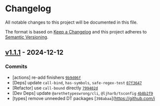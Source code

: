 # Changelog

All notable changes to this project will be documented in this file.

The format is based on [Keep a Changelog](https://keepachangelog.com/en/1.0.0/)
and this project adheres to [Semantic Versioning](https://semver.org/spec/v2.0.0.html).

## [v1.1.1](https://github.com/inspect-js/is-symbol/compare/v1.1.0...v1.1.1) - 2024-12-12

### Commits

- [actions] re-add finishers [`9b9d06f`](https://github.com/inspect-js/is-symbol/commit/9b9d06f571cf5b8481216b32474b567b02b14ae3)
- [Deps] update `call-bind`, `has-symbols`, `safe-regex-test` [`07f3647`](https://github.com/inspect-js/is-symbol/commit/07f36476b69e98353c09dc58cbcab8891e3ed2b7)
- [Refactor] use `call-bound` directly [`799402d`](https://github.com/inspect-js/is-symbol/commit/799402d3b0f291981b6406ec92c8c45cdad4e75e)
- [Dev Deps] update `@arethetypeswrong/cli`, `@ljharb/tsconfig` [`4b8b2f9`](https://github.com/inspect-js/is-symbol/commit/4b8b2f9e844ebac93e89cf8e88e08ae0e8f4cc7f)
- [types] remove unneeded DT packages [`398abaa`](https://github.com/i